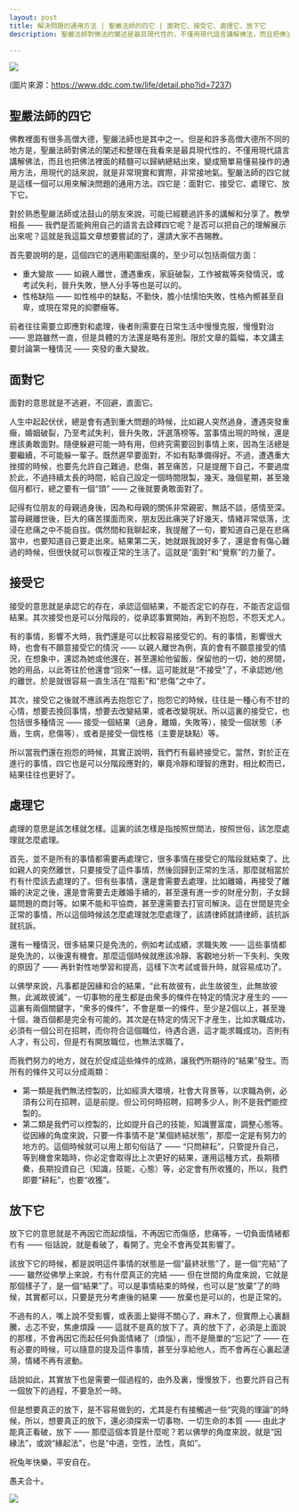 ```yaml
---
layout: post
title: 解決問題的通用方法 | 聖嚴法師的四它 | 面對它、接受它、處理它、放下它
description: 聖嚴法師對佛法的闡述是最具現代性的，不僅用現代語言講解佛法，而且把佛法裏面的精髓可以歸納總結，變成簡單易懂易操作的通用方法，而四它（面對它、接受它、處理它、放下它）就是這樣一個通用的解決問題的方法。

---
```


![](../images/2023-02-10-12-52-41.png)

(圖片來源：https://www.ddc.com.tw/life/detail.php?id=7237)

## 聖嚴法師的四它

佛教裡面有很多高僧大德，聖嚴法師也是其中之一。但是和許多高僧大德所不同的地方是，聖嚴法師對佛法的闡述和整理在我看來是最具現代性的，不僅用現代語言講解佛法，而且也把佛法裡面的精髓可以歸納總結出來，變成簡單易懂易操作的通用方法，用現代的話來說，就是非常現實和實際，非常接地氣。聖嚴法師的四它就是這樣一個可以用來解決問題的通用方法。四它是：面對它、接受它、處理它、放下它。

對於熟悉聖嚴法師或法鼓山的朋友來說，可能已經聽過許多的講解和分享了。教學相長 —— 我們是否能夠用自己的語言去詮釋四它呢？是否可以把自己的理解展示出來呢？這就是我這篇文章想要嘗試的了，還請大家不吝賜教。

首先要說明的是，這個四它的適用範圍挺廣的，至少可以包括兩個方面：
* 重大變故 —— 如親人離世，遭遇重疾，家庭破裂，工作被裁等突發情況，或考試失利，晉升失敗，戀人分手等也是可以的。
* 性格缺陷 —— 如性格中的缺點，不勤快，膽小怯懦怕失敗，性格內嚮甚至自卑，或現在常見的抑鬱癥等。

前者往往需要立即應對和處理，後者則需要在日常生活中慢慢克服，慢慢對治 —— 思路雖然一直，但是具體的方法還是略有差別。限於文章的篇幅，本文講主要討論第一種情況 —— 突發的重大變故。

## 面對它

面對的意思就是不逃避，不回避，直面它。

人生中起起伏伏，總是會有遇到重大問題的時候，比如親人突然過身，遭遇突發重癥，婚姻破裂，乃至考試失利，晉升失敗，評選落榜等。當事情出現的時候，還是應該勇敢面對。隨便躲避可能一時有用，但終究需要回到事情上來，因為生活總是要繼續，不可能躲一輩子。既然遲早要面對，不如有點準備得好。不過，遭遇重大挫摺的時候，也要先允許自己難過，悲傷，甚至痛苦，只是提醒下自己，不要過度於此，不過持續太長的時間，給自己設定一個時間限製，幾天，幾個星期，甚至幾個月都行，總之要有一個“頭” —— 之後就要勇敢面對了。

記得有位朋友的母親過身後，因為和母親的關係非常親密，無話不談，感情至深。當母親離世後，巨大的痛苦撲面而來，朋友因此痛哭了好幾天，情緒非常低落，沈浸在悲痛之中不能自拔。偶然間和我聊起來，我提醒了一句，要知道自己是在悲痛當中，也要知道自己要走出來。結果第二天，她就跟我說好多了，還是會有傷心難過的時候，但很快就可以恢複正常的生活了。這就是“面對”和“覺察”的力量了。

## 接受它

接受的意思就是承認它的存在，承認這個結果，不能否定它的存在，不能否定這個結果。其次接受也是可以分階段的，從承認事實開始，再到不抱怨，不怨天尤人。

有的事情，影響不大時，我們還是可以比較容易接受它的。有的事情，影響很大時，也會有不願意接受它的情況 —— 以親人離世為例，真的會有不願意接受的情況，在想象中，還認為她或他還在，甚至還給他留飯，保留他的一切，她的房間，她的用品，以此寄往於他還會“回來”一樣。這可能就是“不接受”了，不承認她/他的離世。於是就很容易一直生活在“陰影”和“悲傷”之中了。

其次，接受它之後就不應該再去抱怨它了，抱怨它的時候，往往是一種心有不甘的心情，想要去挽回事情，想要去改變結果，或者改變現狀。所以這裏的接受它，也包括很多種情況 —— 接受一個結果（過身，離婚，失敗等），接受一個狀態（矛盾，生病，悲傷等），或者是接受一個性格（主要是缺點）等。

所以當我們還在抱怨的時候，其實正說明，我們冇有最終接受它。當然，對於正在進行的事情，四它也是可以分階段應對的，畢竟冷靜和理智的應對，相比較而已，結果往往也更好了。

## 處理它

處理的意思是該怎樣就怎樣。這裏的該怎樣是指按照世間法，按照世俗，該怎麼處理就怎麼處理。

首先，並不是所有的事情都需要再處理它，很多事情在接受它的階段就結束了。比如親人的突然離世，只要接受了這件事情，然後回歸到正常的生活，那麼就相當於冇有什麼該去處理的了。但有些事情，還是會需要去處理，比如離婚，再接受了離婚的決定之後，還是會需要去走離婚手續的，甚至還有進一步的財産分割，子女歸屬問題的商討等。如果不能和平協商，甚至還需要去打官司解決。這在世間是完全正常的事情，所以這個時候該怎麼處理就怎麼處理了，該請律師就請律師，該抗訴就抗訴。

還有一種情況，很多結果只是免洗的，例如考試成績，求職失敗 —— 這些事情都是免洗的，以後還有機會。那麼這個時候就應該冷靜、客觀地分析一下失利、失敗的原因了 —— 再針對性地學習和提高，這樣下次考試或晉升時，就容易成功了。

以佛學來說，凡事都是因緣和合的結果，“此有故彼有，此生故彼生，此無故彼無，此滅故彼滅”，一切事物的産生都是由衆多的條件在特定的情況才産生的 —— 這裏有兩個關鍵字，“衆多的條件”，不會是單一的條件，至少是2個以上，甚至幾十個，幾百個都是完全有可能的。其次是在特定的情況下才産生，比如求職成功，必須有一個公司在招聘，而你符合這個職位，待遇合適，這才能求職成功。否則有人才，有公司，但是冇有開放職位，也無法求職了。

而我們努力的地方，就在於促成這些條件的成熟，讓我們所期待的“結果”發生。而所有的條件又可以分成兩類：
* 第一類是我們無法控製的，比如經濟大環境，社會大背景等，以求職為例，必須有公司在招聘，這是前提。但公司何時招聘，招聘多少人，則不是我們能控製的。
* 第二類是我們可以控製的，比如提升自己的技能，知識豐富度，調整心態等。從因緣的角度來說，只要一件事情不是“某個終結狀態”，那麼一定是有努力的地方的。這個時候就可以用上那句俗話了 —— “只問耕耘”，只管提升自己，等到機會來臨時，你必定會取得比上次更好的結果，運用這種方式，長期積纍，長期投資自己（知識，技能，心態）等，必定會有所收獲的，所以，我們即要“耕耘”，也要“收獲”。

## 放下它

放下它的意思就是不再因它而起煩惱，不再因它而傷感，悲痛等，一切負面情緒都冇有 —— 俗話說，就是看破了，看開了。完全不會再受其影響了。

該放下它的時候，都是說明這件事情的狀態是一個“最終狀態”了，是一個“完結”了 —— 雖然從佛學上來說，冇有什麼真正的完結 —— 但在世間的角度來說，它就是那個樣子了，是一個“結果”了。可以是事情結束的時候，也可以是“放棄”了的時候，其實都可以，只要是充分考慮後的結果 —— 放棄也是可以的，也是正常的。

不過有的人，嘴上說不受影響，或表面上變得不關心了，麻木了，但實際上心裏翻騰，忐忑不安，焦慮煩躁 —— 這就不是真的放下了。真的放下了，必須是上面說的那樣，不會再因它而起任何負面情緒了（煩惱），而不是簡單的“忘記”了 —— 在有必要的時候，可以隨意的提及這件事情，甚至分享給他人，而不會再在心裏起漣漪，情緒不再有波動。

話說如此，其實放下也是需要一個過程的，由外及裏，慢慢放下，也要允許自己有一個放下的過程，不要急於一時。

但是想要真正的放下，是不容易做到的，尤其是冇有接觸過一些“究竟的理論”的時候，所以，想要真正的放下，還必須探索一切事物、一切生命的本質 —— 由此才能真正看破，放下 —— 那麼這個本質是什麼呢？若以佛學的角度來說，就是“因緣法”，或說“緣起法”，也是“中道，空性，法性，真如”。


祝兔年快樂，平安自在。

愚夫合十。

![](../images/signature.png)
